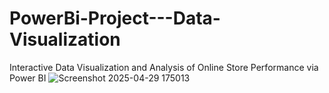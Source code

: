 # PowerBi-Project---Data-Visualization
Interactive Data Visualization and Analysis of Online Store Performance via Power BI
![Screenshot 2025-04-29 175013](https://github.com/user-attachments/assets/7d587972-6314-4a11-89e2-c40960d3a8bd)

